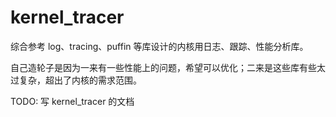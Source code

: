 # kernel_tracer

综合参考 log、tracing、puffin 等库设计的内核用日志、跟踪、性能分析库。

自己造轮子是因为一来有一些性能上的问题，希望可以优化；二来是这些库有些太过复杂，超出了内核的需求范围。

TODO: 写 kernel_tracer 的文档
